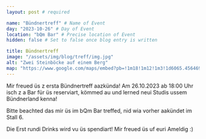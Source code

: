 ```yaml
---
layout: post # required

name: "Bündnertreff" # Name of Event
day: "2023-10-26" # Day of Event
location: "bQm Bar" # Precise location of Event
hidden: false # Set to false once blog entry is written

title: Bündnertreff
image: "/assets/img/blog/treff/img.jpg"
alt: "Zwei Steinböcke auf einem Berg"
map: "https://www.google.com/maps/embed?pb=!1m18!1m12!1m3!1d6065.456469301215!2d8.541702984478801!3d47.37577242706797!2m3!1f0!2f0!3f0!3m2!1i1024!2i768!4f13.1!3m3!1m2!1s0x479aa0a62be301bb%3A0x640634d3410414b3!2sbQm%20Culture%20Caf%C3%A9%20%26%20Bar!5e0!3m2!1sen!2sch!4v1698222543220!5m2!1sen!2sch"
---
```


Mir freued üs z ersta Bündnertreff aazkünda! Am 26.10.2023 ab 18:00 Uhr isch z a Bar für üs reserviart, kömmed au und lerned neui Studis ussem Bündnerland kenna! 

Bitte beachted das mir üs im bQm Bar treffed, nid wia vorher aakündet im Stall 6.

Die Erst rundi Drinks wird vu üs spendiart! Mir freued üs uf euri Ameldig :)